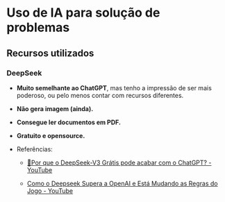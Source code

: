 # Uso de IA para solução de problemas

## Recursos utilizados

### DeepSeek

- **Muito semelhante ao ChatGPT**, mas tenho a impressão de ser mais poderoso, ou pelo menos contar com recursos diferentes.

- **Não gera imagem (ainda).**

- **Consegue ler documentos em PDF.**

- **Gratuito e opensource.**

- Referências:
  
  - [🤖Por que o DeepSeek-V3 Grátis pode acabar com o ChatGPT? - YouTube](https://youtu.be/ThGPScD2JD0?si=lw7mdeL1RFO4Rvn_)
  
  - [Como o Deepseek Supera a OpenAI e Está Mudando as Regras do Jogo - YouTube](https://youtu.be/uXRMum-Z01U?si=QCQklZCWn3aLEoNQ)

